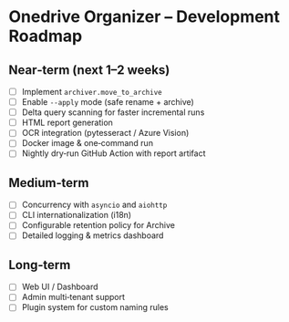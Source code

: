 # Onedrive Organizer – Development Roadmap

## Near‑term (next 1–2 weeks)

- [ ] Implement `archiver.move_to_archive`
- [ ] Enable `--apply` mode (safe rename + archive)
- [ ] Delta query scanning for faster incremental runs
- [ ] HTML report generation
- [ ] OCR integration (pytesseract / Azure Vision)
- [ ] Docker image & one‑command run
- [ ] Nightly dry‑run GitHub Action with report artifact

## Medium‑term

- [ ] Concurrency with `asyncio` and `aiohttp`
- [ ] CLI internationalization (i18n)
- [ ] Configurable retention policy for Archive
- [ ] Detailed logging & metrics dashboard

## Long‑term

- [ ] Web UI / Dashboard
- [ ] Admin multi‑tenant support
- [ ] Plugin system for custom naming rules
